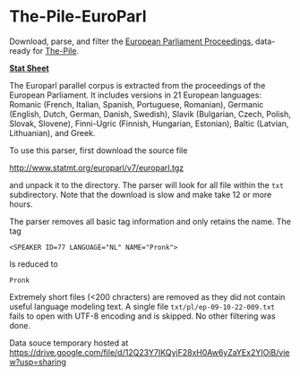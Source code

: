 # The-Pile-EuroParl

Download, parse, and filter the [European Parliament Proceedings](http://www.statmt.org/europarl/), data-ready for [The-Pile](https://github.com/EleutherAI/The-Pile).

[**Stat Sheet**](docs/EuroParliamentProceedings_1996_2011.jsonl.md)

The Europarl parallel corpus is extracted from the proceedings of the European Parliament. It includes versions in 21 European languages: Romanic (French, Italian, Spanish, Portuguese, Romanian), Germanic (English, Dutch, German, Danish, Swedish), Slavik (Bulgarian, Czech, Polish, Slovak, Slovene), Finni-Ugric (Finnish, Hungarian, Estonian), Baltic (Latvian, Lithuanian), and Greek.

To use this parser, first download the source file

http://www.statmt.org/europarl/v7/europarl.tgz

and unpack it to the directory. The parser will look for all file within the `txt` subdirectory. Note that the download is slow and make take 12 or more hours.

The parser removes all basic tag information and only retains the name. The tag

    <SPEAKER ID=77 LANGUAGE="NL" NAME="Pronk">

Is reduced to

    Pronk

Extremely short files (<200 chracters) are removed as they did not contain useful language modeling text. A single file `txt/pl/ep-09-10-22-009.txt` fails to open with UTF-8 encoding and is skipped. No other filtering was done. 

Data souce temporary hosted at https://drive.google.com/file/d/12Q23Y7IKQyjF28xH0Aw6yZaYEx2YIOiB/view?usp=sharing